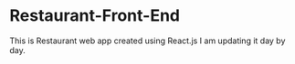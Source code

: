 # Restaurant-Front-End
This is Restaurant web app created using React.js
I am updating it day by day.
